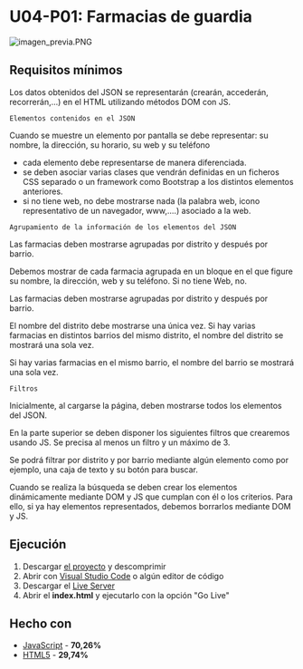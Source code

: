 # U04-P01: Farmacias de guardia

![imagen_previa.PNG](https://github.com/Ayoamaro/farmacias_guardia.github.io/blob/master/img/imagen_previa.PNG?raw=true)

## Requisitos mínimos
Los datos obtenidos del JSON se representarán (crearán, accederán, recorrerán,...) en el HTML utilizando métodos DOM con JS. 
````
Elementos contenidos en el JSON
````
Cuando se muestre un elemento por pantalla se debe representar: su nombre, la dirección, su horario, su web y su teléfono
* cada elemento debe representarse de manera diferenciada.
* se deben asociar varias clases que vendrán definidas en un ficheros CSS separado o un framework como Bootstrap a los distintos elementos anteriores.
* si no tiene web, no debe mostrarse nada (la palabra web, icono representativo de un navegador, www,....) asociado a la web.

````
Agrupamiento de la información de los elementos del JSON
````
Las farmacias deben mostrarse agrupadas por distrito y después por barrio.

Debemos mostrar de cada farmacia agrupada en un bloque en el que figure su nombre, la dirección, web y su teléfono. Si no tiene Web, no.

Las farmacias deben mostrarse agrupadas por distrito y después por barrio.

El nombre del distrito debe mostrarse una única vez. Si hay varias farmacias en distintos barrios del mismo distrito, el nombre del distrito se mostrará una sola vez.

Si hay varias farmacias en el mismo barrio, el nombre del barrio se mostrará una sola vez.
````
Filtros
````
Inicialmente, al cargarse la página, deben mostrarse todos los elementos del JSON.

En la parte superior se deben disponer los siguientes filtros que crearemos usando JS. Se precisa al menos un filtro y un máximo de 3.

Se podrá filtrar por distrito y por barrio mediante algún elemento como por ejemplo, una caja de texto y su botón para buscar.

Cuando se realiza la búsqueda se deben crear los elementos dinámicamente mediante DOM y JS que cumplan con él o los criterios. Para ello, si ya hay elementos representados, debemos borrarlos mediante DOM y JS.

## Ejecución
1. Descargar [el proyecto](https://bit.ly/2zt6DGT) y descomprimir
2. Abrir con [Visual Studio Code](https://code.visualstudio.com) o algún editor de código
3. Descargar el [Live Server](https://bit.ly/3elOzNx)
3. Abrir el **index.html** y ejecutarlo con la opción "Go Live"

## Hecho con
* [JavaScript](https://developer.mozilla.org/es/docs/Web/JavaScript) - **70,26%**
* [HTML5](https://developer.mozilla.org/es/docs/HTML/HTML5) - **29,74%**
